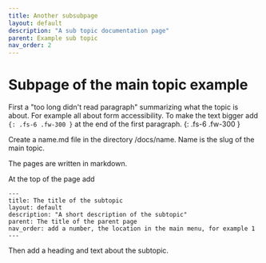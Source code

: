 ```yaml
---
title: Another subsubpage
layout: default
description: "A sub topic documentation page"
parent: Example sub topic
nav_order: 2
---
```


# Subpage of the main topic example

First a "too long didn't read paragraph" summarizing what the topic is about. For example all about form accessibility. To make the text bigger add `{: .fs-6 .fw-300 }` at the end of the first paragraph.
{: .fs-6 .fw-300 }

Create a name.md file in the directory /docs/name. Name is the slug of the main topic.

The pages are written in markdown.

At the top of the page add
```
---
title: The title of the subtopic
layout: default
description: "A short description of the subtopic"
parent: The title of the parent page
nav_order: add a number, the location in the main menu, for example 1
---
```

Then add a heading and text about the subtopic.
